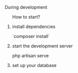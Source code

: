 <p>During development</p>

<ol>
How to start?
    <li>
        <p>install dependencies</p>
        <p>`composer install`</p>
    </li>
    <li>
        <p>start the development server</p>
        <p>php artisan serve</p>
    </li>
    <li>
        <p>set up your database</p>
    </li>
</ol>

   
